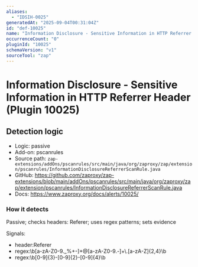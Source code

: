 ```yaml
---
aliases:
  - "IDSIH-0025"
generatedAt: "2025-09-04T00:31:04Z"
id: "def-10025"
name: "Information Disclosure - Sensitive Information in HTTP Referrer Header"
occurrenceCount: "0"
pluginId: "10025"
schemaVersion: "v1"
sourceTool: "zap"
---
```


# Information Disclosure - Sensitive Information in HTTP Referrer Header (Plugin 10025)

## Detection logic

- Logic: passive
- Add-on: pscanrules
- Source path: `zap-extensions/addOns/pscanrules/src/main/java/org/zaproxy/zap/extension/pscanrules/InformationDisclosureReferrerScanRule.java`
- GitHub: https://github.com/zaproxy/zap-extensions/blob/main/addOns/pscanrules/src/main/java/org/zaproxy/zap/extension/pscanrules/InformationDisclosureReferrerScanRule.java
- Docs: https://www.zaproxy.org/docs/alerts/10025/

### How it detects

Passive; checks headers: Referer; uses regex patterns; sets evidence

Signals:
- header:Referer
- regex:\\b[a-zA-Z0-9._%+-]+@[a-zA-Z0-9.-]+\\.[a-zA-Z]{2,4}\\b
- regex:\\b[0-9]{3}-[0-9]{2}-[0-9]{4}\\b

